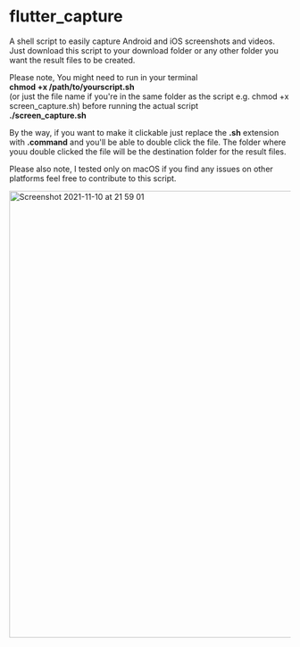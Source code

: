 # flutter_capture
A shell script to easily capture Android and iOS screenshots and videos.
Just download this script to your download folder or any other folder you want the result files to be created.

Please note, You might need to run in your terminal</br>
**chmod +x /path/to/yourscript.sh**</br> (or just the file name if you're in the same folder as the script e.g. chmod +x screen_capture.sh)
before running the actual script</br>
**./screen_capture.sh**</br>

By the way, if you want to make it clickable just replace the **.sh** extension with **.command** and you'll be able to double click the file.
The folder where youu double clicked the file will be the destination folder for the result files.

Please also note, I tested only on macOS if you find any issues on other platforms feel free to contribute to this script.

<img width="801" alt="Screenshot 2021-11-10 at 21 59 01" src="https://user-images.githubusercontent.com/10864805/141200323-19fc21e9-0538-440a-923a-185a663c3f48.png">
